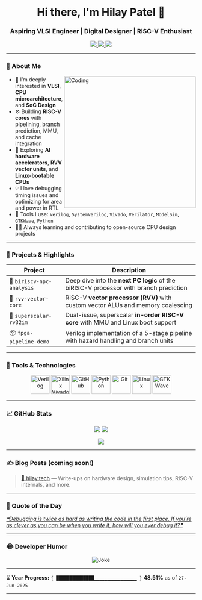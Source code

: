 <h1 align="center">Hi there, I'm Hilay Patel 👋</h1>
<h3 align="center">Aspiring VLSI Engineer | Digital Designer | RISC-V Enthusiast</h3>

<p align="center">
  <a href="https://linkedin.com/in/YOUR-LINKEDIN" target="_blank">
    <img src="https://img.shields.io/badge/LinkedIn-%230077B5.svg?&style=for-the-badge&logo=linkedin&logoColor=white" />
  </a>
  <a href="http://discord.com/users/YOUR-DISCORD-ID" target="_blank">
    <img src="https://img.shields.io/badge/Discord-%237289DA.svg?&style=for-the-badge&logo=discord&logoColor=white" />
  </a>
  <a href="https://www.buymeacoffee.com/YOUR-ID" target="_blank">
    <img src="https://img.shields.io/badge/Buy Me a Coffee-%23FFDD00.svg?&style=for-the-badge&logo=buy-me-a-coffee&logoColor=black" />
  </a>
</p>

---

### 🧠 About Me

<img align="right" alt="Coding" width="350" src="https://media.giphy.com/media/qgQUggAC3Pfv687qPC/giphy.gif" />

- 🔬 I’m deeply interested in **VLSI**, **CPU microarchitecture**, and **SoC Design**
- ⚙️ Building **RISC-V cores** with pipelining, branch prediction, MMU, and cache integration
- 🧪 Exploring **AI hardware accelerators**, **RVV vector units**, and **Linux-bootable CPUs**
- 💡 I love debugging timing issues and optimizing for area and power in RTL
- 🧰 Tools I use: `Verilog`, `SystemVerilog`, `Vivado`, `Verilator`, `ModelSim`, `GTKWave`, `Python`
- 🧑‍🔬 Always learning and contributing to open-source CPU design projects

---

### 🚀 Projects & Highlights

| Project | Description |
|--------|-------------|
| 🔧 `biriscv-npc-analysis` | Deep dive into the **next PC logic** of the biRISC-V processor with branch prediction |
| 🧠 `rvv-vector-core` | RISC-V **vector processor (RVV)** with custom vector ALUs and memory coalescing |
| 🧪 `superscalar-rv32im` | Dual-issue, superscalar **in-order RISC-V core** with MMU and Linux boot support |
| 📦 `fpga-pipeline-demo` | Verilog implementation of a 5-stage pipeline with hazard handling and branch units |

---

### 🧰 Tools & Technologies

<p align="center">
  <img src="https://img.icons8.com/color/96/000000/verilog.png" width="50" title="Verilog" />
  <img src="https://www.vectorlogo.zone/logos/xilinx/xilinx-icon.svg" width="50" title="Xilinx Vivado" />
  <img src="https://www.vectorlogo.zone/logos/github/github-icon.svg" width="50" title="GitHub" />
  <img src="https://www.vectorlogo.zone/logos/python/python-icon.svg" width="50" title="Python" />
  <img src="https://www.vectorlogo.zone/logos/git-scm/git-scm-icon.svg" width="50" title="Git" />
  <img src="https://www.vectorlogo.zone/logos/linux/linux-icon.svg" width="50" title="Linux" />
  <img src="https://upload.wikimedia.org/wikipedia/commons/3/3f/GTKWave_logo.png" width="50" title="GTKWave" />
</p>

---

### 📈 GitHub Stats

<p align="center">
  <img src="https://github-readme-stats.vercel.app/api?username=hilay020905&show_icons=true&theme=tokyonight&count_private=true&hide=issues" />
  <img src="https://github-readme-stats.vercel.app/api/top-langs/?username=hilay020905&layout=compact&theme=tokyonight&hide=html,css" />
</p>

<p align="center">
  <img src="https://github-readme-streak-stats.herokuapp.com/?user=hilay020905&theme=tokyonight" />
</p>

---

### ✍️ Blog Posts (coming soon!)
> [📘 hilay.tech](https://YOURBLOGHERE.com) — Write-ups on hardware design, simulation tips, RISC-V internals, and more.

---

### 💬 Quote of the Day
<a href="https://github.com/marketplace/actions/quote-readme">
<!--STARTS_HERE_QUOTE_README-->
<i>❝Debugging is twice as hard as writing the code in the first place. If you’re as clever as you can be when you write it, how will you ever debug it?❞</i>
<!--ENDS_HERE_QUOTE_README-->
</a>

---

### 😂 Developer Humor

<p align="center">
  <img src="https://readme-jokes.vercel.app/api?hideBorder=true&bgColor=%230d1117&textColor=%23fff" alt="Joke" />
</p>

---

⏳ **Year Progress:** `{ ██████████████▁▁▁▁▁▁▁▁▁▁▁▁▁▁▁▁ }` **48.51%** as of `27-Jun-2025`

---
